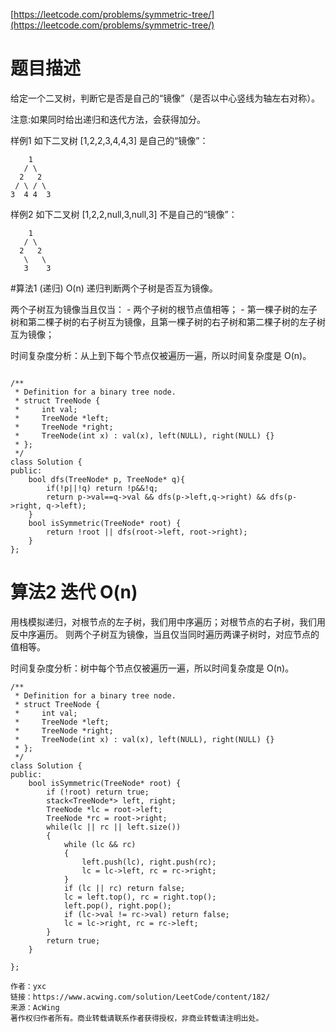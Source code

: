 
[https://leetcode.com/problems/symmetric-tree/](https://leetcode.com/problems/symmetric-tree/)

# 题目描述
给定一个二叉树，判断它是否是自己的“镜像”（是否以中心竖线为轴左右对称）。

注意:如果同时给出递归和迭代方法，会获得加分。

样例1
如下二叉树 [1,2,2,3,4,4,3] 是自己的“镜像”：
```
    1
   / \
  2   2
 / \ / \
3  4 4  3
```

样例2
如下二叉树 [1,2,2,null,3,null,3] 不是自己的“镜像”：
```
    1
   / \
  2   2
   \   \
   3    3
```

#算法1 (递归) O(n)
递归判断两个子树是否互为镜像。

两个子树互为镜像当且仅当：
	- 两个子树的根节点值相等；
	- 第一棵子树的左子树和第二棵子树的右子树互为镜像，且第一棵子树的右子树和第二棵子树的左子树互为镜像；

时间复杂度分析：从上到下每个节点仅被遍历一遍，所以时间复杂度是 O(n)。






```

/**
 * Definition for a binary tree node.
 * struct TreeNode {
 *     int val;
 *     TreeNode *left;
 *     TreeNode *right;
 *     TreeNode(int x) : val(x), left(NULL), right(NULL) {}
 * };
 */
class Solution {
public:
    bool dfs(TreeNode* p, TreeNode* q){
        if(!p||!q) return !p&&!q;
        return p->val==q->val && dfs(p->left,q->right) && dfs(p->right, q->left);
    }
    bool isSymmetric(TreeNode* root) {
        return !root || dfs(root->left, root->right);
    }
};

```

# 算法2 迭代 O(n)

用栈模拟递归，对根节点的左子树，我们用中序遍历；对根节点的右子树，我们用反中序遍历。
则两个子树互为镜像，当且仅当同时遍历两课子树时，对应节点的值相等。

时间复杂度分析：树中每个节点仅被遍历一遍，所以时间复杂度是 O(n)。

```
/**
 * Definition for a binary tree node.
 * struct TreeNode {
 *     int val;
 *     TreeNode *left;
 *     TreeNode *right;
 *     TreeNode(int x) : val(x), left(NULL), right(NULL) {}
 * };
 */
class Solution {
public:
    bool isSymmetric(TreeNode* root) {
        if (!root) return true;
        stack<TreeNode*> left, right;
        TreeNode *lc = root->left;
        TreeNode *rc = root->right;
        while(lc || rc || left.size())
        {
            while (lc && rc)
            {
                left.push(lc), right.push(rc);
                lc = lc->left, rc = rc->right;
            }
            if (lc || rc) return false;
            lc = left.top(), rc = right.top();
            left.pop(), right.pop();
            if (lc->val != rc->val) return false;
            lc = lc->right, rc = rc->left;
        }
        return true;
    }

};

作者：yxc
链接：https://www.acwing.com/solution/LeetCode/content/182/
来源：AcWing
著作权归作者所有。商业转载请联系作者获得授权，非商业转载请注明出处。

```